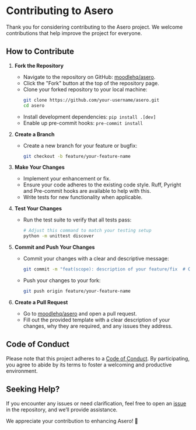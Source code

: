 # Contributing to Asero

Thank you for considering contributing to the Asero project. We welcome contributions that help improve the project for everyone.

## How to Contribute

1. **Fork the Repository**
   - Navigate to the repository on GitHub: [moodlehq/asero](https://github.com/moodlehq/asero).
   - Click the "Fork" button at the top of the repository page.
   - Clone your forked repository to your local machine:
     ```bash
     git clone https://github.com/your-username/asero.git
     cd asero
     ```
   - Install development dependencies: `pip install .[dev]`
   - Enable up pre-commit hooks: `pre-commit install`

2. **Create a Branch**
   - Create a new branch for your feature or bugfix:
     ```bash
     git checkout -b feature/your-feature-name
     ```

3. **Make Your Changes**
   - Implement your enhancement or fix.
   - Ensure your code adheres to the existing code style. Ruff, Pyright and Pre-commit hooks are available to help with this.
   - Write tests for new functionality when applicable.

4. **Test Your Changes**
   - Run the test suite to verify that all tests pass:
     ```bash
     # Adjust this command to match your testing setup
     python -m unittest discover
     ```

5. **Commit and Push Your Changes**
   - Commit your changes with a clear and descriptive message:
     ```bash
     git commit -m "feat(scope): description of your feature/fix  # Conventional commits syntax."
     ```
   - Push your changes to your fork:
     ```bash
     git push origin feature/your-feature-name
     ```

6. **Create a Pull Request**
   - Go to [moodlehq/asero](https://github.com/moodlehq/asero/pulls) and open a pull request.
   - Fill out the provided template with a clear description of your changes, why they are required, and any issues they address.

## Code of Conduct

Please note that this project adheres to a [Code of Conduct](CODE_OF_CONDUCT.md). By participating, you agree to abide by its terms to foster a welcoming and productive environment.

## Seeking Help?

If you encounter any issues or need clarification, feel free to open an [issue](https://github.com/moodlehq/asero/issues) in the repository, and we’ll provide assistance.

We appreciate your contribution to enhancing Asero! 🎉
